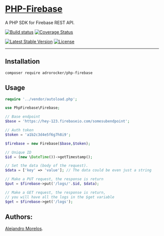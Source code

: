 [PHP-Firebase](https://github.com/adrorocker/php-firebase)
===================================

A PHP SDK for Firebase REST API.

[![Build status][Master image]][Master]
[![Coverage Status][Master covarage image]][Master covarage]

[![Latest Stable Version][Stable version image]][Stable version]
[![License][License image]][License]

-----------------------------------

## Installation

```
composer require adrorocker/php-firebase
```

## Usage

```php
require '../vendor/autoload.php';

use PhpFirebase\Firebase;

// Base endpoint
$base = 'https://hey-123.firebaseio.com/somesubendpoint';

// Auth token
$token = 'a1b2c3d4e5f6g7h8i9';

$firebase = new Firebase($base,$token);

// Unique ID
$id = (new \DateTime())->getTimestamp();

// Set the data (body of the request).
$data = ['key' => 'value']; // The data could be even just a string

// Make a PUT request, the response is return
$put = $firebase->put('/logs/'.$id, $data);

// Make a GET request, the response is return, 
// you will have all the logs in the $get variable 
$get = $firebase->get('/logs');
```

## Authors:

[Alejandro Morelos](https://github.com/adrorocker). 

  [Master]: https://travis-ci.org/adrorocker/php-firebase/
  [Master image]: https://travis-ci.org/adrorocker/php-firebase.svg?branch=master
  [Master covarage]: https://coveralls.io/github/adrorocker/php-firebase
  [Master covarage image]: https://coveralls.io/repos/github/adrorocker/php-firebase/badge.svg?branch=master
  [Stable version]: https://packagist.org/packages/adrorocker/php-firebase
  [Stable version image]: https://poser.pugx.org/adrorocker/php-firebase/v/stable
  [License]: https://packagist.org/packages/adrorocker/php-firebase
  [License image]: https://poser.pugx.org/adrorocker/php-firebase/license
